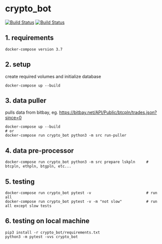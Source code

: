# crypto_bot

[![Build Status](https://github.com/dominikheinisch/cryto_bot/workflows/Python%20package/badge.svg)](https://github.com/dominikheinisch/cryto_bot/actions?query=workflow%3A"Python+package")
[![Build Status](https://github.com/dominikheinisch/cryto_bot/workflows/docker-compose%20CI/badge.svg)](https://github.com/dominikheinisch/cryto_bot/actions?query=workflow%3A%22docker-compose+CI%22")

## 1. requirements
```
docker-compose version 3.7
```

## 2. setup
create required volumes and initialize database
```
docker-compose up --build
```

## 3. data puller
pulls data from bitbay, eg. https://bitbay.net/API/Public/btcpln/trades.json?since=0
```
docker-compose up --build
# or
docker-compose run crypto_bot python3 -m src run-puller
```

## 4. data pre-processor
```
docker-compose run crypto_bot python3 -m src prepare lskpln     # btcpln, ethpln, btgpln, etc...
```

## 5. testing
```
docker-compose run crypto_bot pytest -v                         # run all
docker-compose run crypto_bot pytest -v -m "not slow"           # run all except slow tests
```

## 6. testing on local machine
```
pip3 install -r crypto_bot/requirements.txt
python3 -m pytest -vvs crypto_bot
```
